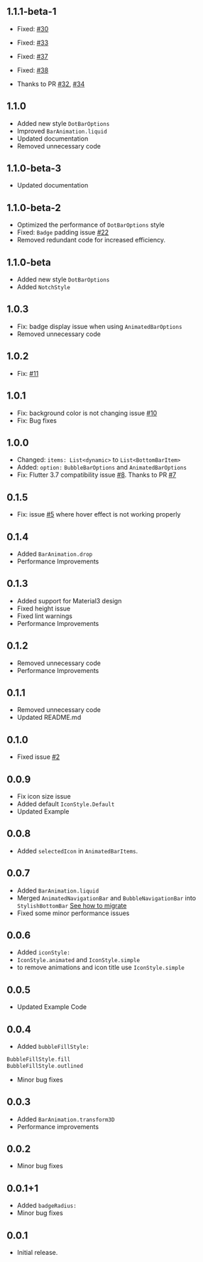 ## 1.1.1-beta-1
- Fixed: [#30](https://github.com/MarsadMaqsood/stylish_bottom_bar/issues/30)
- Fixed: [#33](https://github.com/MarsadMaqsood/stylish_bottom_bar/issues/33)
- Fixed: [#37](https://github.com/MarsadMaqsood/stylish_bottom_bar/issues/37) 
- Fixed: [#38](https://github.com/MarsadMaqsood/stylish_bottom_bar/issues/38)

- Thanks to PR [#32](https://github.com/MarsadMaqsood/stylish_bottom_bar/pull/32), [#34](https://github.com/MarsadMaqsood/stylish_bottom_bar/pull/34)

## 1.1.0
- Added new style `DotBarOptions`
- Improved `BarAnimation.liquid`
- Updated documentation
- Removed unnecessary code

## 1.1.0-beta-3
- Updated documentation

## 1.1.0-beta-2
- Optimized the performance of `DotBarOptions` style
- Fixed: `Badge` padding issue [#22](https://github.com/MarsadMaqsood/stylish_bottom_bar/issues/22#issue-2029833633)
- Removed redundant code for increased efficiency.

## 1.1.0-beta
- Added new style `DotBarOptions`
- Added `NotchStyle`

## 1.0.3
- Fix: badge display issue when using `AnimatedBarOptions`
- Removed unnecessary code

## 1.0.2
- Fix: [#11](https://github.com/MarsadMaqsood/stylish_bottom_bar/issues/11)

## 1.0.1
- Fix: background color is not changing issue [#10](https://github.com/MarsadMaqsood/stylish_bottom_bar/issues/10)
- Fix: Bug fixes

## 1.0.0
- Changed: `items: List<dynamic>` to `List<BottomBarItem>`
- Added: `option:` `BubbleBarOptions` and `AnimatedBarOptions`
- Fix: Flutter 3.7 compatibility issue [#8](https://github.com/MarsadMaqsood/stylish_bottom_bar/issues/8). Thanks to PR [#7](https://github.com/MarsadMaqsood/stylish_bottom_bar/pull/7)

## 0.1.5
- Fix: issue [#5](https://github.com/MarsadMaqsood/stylish_bottom_bar/issues/5) where hover effect is not working properly

## 0.1.4
- Added `BarAnimation.drop`
- Performance Improvements

## 0.1.3
- Added support for Material3 design 
- Fixed height issue
- Fixed lint warnings
- Performance Improvements

## 0.1.2
- Removed unnecessary code
- Performance Improvements

## 0.1.1
- Removed unnecessary code
- Updated README.md

## 0.1.0
- Fixed issue [#2](https://github.com/MarsadMaqsood/stylish_bottom_bar/issues/2)

## 0.0.9
- Fix icon size issue
- Added default `IconStyle.Default`
- Updated Example

## 0.0.8
- Added `selectedIcon` in `AnimatedBarItems`.

## 0.0.7
- Added `BarAnimation.liquid`
- Merged `AnimatedNavigationBar` and `BubbleNavigationBar` into `StylishBottomBar` [See how to migrate](https://github.com/MarsadMaqsood/stylish_bottom_bar#migrate)
- Fixed some minor performance issues

## 0.0.6
 - Added `iconStyle:`
 - `IconStyle.animated` and `IconStyle.simple`
 - to remove animations and icon title use `IconStyle.simple`

## 0.0.5
 - Updated Example Code

## 0.0.4
 - Added `bubbleFillStyle:`
```dart
BubbleFillStyle.fill
BubbleFillStyle.outlined
```
 - Minor bug fixes

## 0.0.3
 - Added `BarAnimation.transform3D`
 - Performance improvements

## 0.0.2
 - Minor bug fixes

## 0.0.1+1
- Added `badgeRadius: `
- Minor bug fixes

## 0.0.1
- Initial release.
